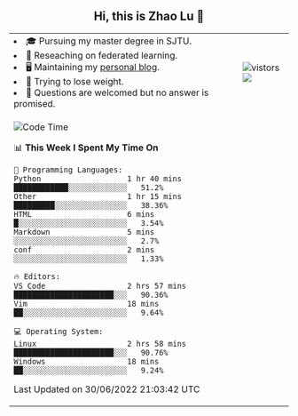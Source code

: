 <h2 align="center"> Hi, this is Zhao Lu 👋</h2>

<table style="overflow:hidden;">
    <tr> 
        <td>
            <li>🎓 Pursuing my master degree in SJTU.</li>
            <li>🌱 Reseaching on federated learning.</li>
            <li>🖥️ Maintaining my <a href="https://ifarewell.xyz">personal blog</a>.</li>
            <li>💪 Trying to lose weight.</li>
            <li>💬 Questions are welcomed but no answer is promised.</li> 
        </td>
        <td>
            <img src="https://visitor-badge.glitch.me/badge?page_id=ifarewell" alt="vistors" />
        <br>
          <img src="https://github-readme-stats.vercel.app/api?username=ifarewell&theme=graywhite&hide=prs,contribs&show_icons=true&hide_border=true&icon_color=CE1D2D&text_color=718096&bg_color=ffffff&hide_title=true" />
        </td>
    </tr>
    <tr>
        <td colspan="2">
            
<!--START_SECTION:waka-->
![Code Time](http://img.shields.io/badge/Code%20Time-212%20hrs%2024%20mins-blue)

📊 **This Week I Spent My Time On** 

```text
💬 Programming Languages: 
Python                   1 hr 40 mins        ████████████░░░░░░░░░░░░░   51.2% 
Other                    1 hr 15 mins        █████████░░░░░░░░░░░░░░░░   38.36% 
HTML                     6 mins              █░░░░░░░░░░░░░░░░░░░░░░░░   3.54% 
Markdown                 5 mins              ░░░░░░░░░░░░░░░░░░░░░░░░░   2.7% 
conf                     2 mins              ░░░░░░░░░░░░░░░░░░░░░░░░░   1.33%

🔥 Editors: 
VS Code                  2 hrs 57 mins       ██████████████████████░░░   90.36% 
Vim                      18 mins             ██░░░░░░░░░░░░░░░░░░░░░░░   9.64%

💻 Operating System: 
Linux                    2 hrs 58 mins       ██████████████████████░░░   90.76% 
Windows                  18 mins             ██░░░░░░░░░░░░░░░░░░░░░░░   9.24%

```


 Last Updated on 30/06/2022 21:03:42 UTC
<!--END_SECTION:waka-->
            
</td></tr>
</table>

